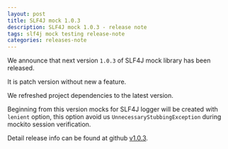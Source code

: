 ```yaml
---
layout: post
title: SLF4J mock 1.0.3
description: SLF4J mock 1.0.3 - release note
tags: slf4j mock testing release-note
categories: releases-note
---
```


We announce that next version `1.0.3` of SLF4J mock library has been released.

<!-- -->

It is patch version without new a feature.

We refreshed project dependencies to the latest version.

Beginning from this version mocks for SLF4J logger will be created with `lenient` option,
this option avoid us `UnnecessaryStubbingException` during mockito session verification.
 
Detail release info can be found at github [v1.0.3](https://github.com/s4u/slf4j-mock/releases/tag/v1.0.3).

